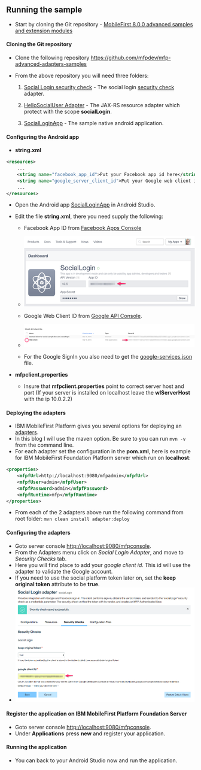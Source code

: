 ## Running the sample
* Start by cloning the Git repository - [MobileFirst 8.0.0 advanced samples and extension modules](https://github.com/mfpdev/mfp-advanced-adapters-samples)

#### Cloning the Git repository

* Clone the following repository https://github.com/mfpdev/mfp-advanced-adapters-samples

* From the above repository you will need three folders:

  1. [Social Login security check](https://github.com/mfpdev/mfp-advanced-adapters-samples/tree/development/custom-security-checks/social-login) - The social login [security check](https://mobilefirstplatform.ibmcloud.com/tutorials/en/foundation/8.0/authentication-and-security/) adapter.

  2. [HelloSocialUser Adapter](https://github.com/mfpdev/mfp-advanced-adapters-samples/tree/development/custom-security-checks/social-app-samples/SocialLoginSample/HelloSocialUserAdapter) - The JAX-RS resource adapter which protect with the scope **socialLogin**.

  3. [SocialLoginApp](https://github.com/mfpdev/mfp-advanced-adapters-samples/tree/development/custom-security-checks/social-app-samples/SocialLoginSample/SocialLoginApp) - The sample native android application.

#### Configuring the Android app
* **string.xml**

```xml
<resources>
    ...
    <string name="facebook_app_id">Put your Facebook app id here</string>
    <string name="google_server_client_id">Put your Google web client id here</string>
    ...
</resources>
```

  * Open the Android app [SocialLoginApp](https://github.com/mfpdev/mfp-advanced-adapters-samples/tree/development/custom-security-checks/social-app-samples/SocialLoginSample/SocialLoginApp) in Android Studio.
  * Edit the file **string.xml**, there you need supply the following:
    * Facebook App ID from [Facebook Apps Console](https://developers.facebook.com/apps/)

    * ![Facebook APP ID](./assets/FacebookAppID.png)

    * Google Web Client ID from [Google API Console](https://console.developers.google.com/apis/credentials).

    * ![Google Client ID](./assets/GoogleClientID.png)

    * For the Google SignIn you also need to get the [google-services.json](https://developers.google.com/identity/sign-in/android/start-integrating#prerequisites) file.


* **mfpclient.properties**
    * Insure that **mfpclient.properties** point to correct server host and port (If your  server is installed on localhost leave the **wlServerHost** with the ip 10.0.2.2)

#### Deploying the adapters
  * IBM MobileFirst Platform gives you several options for deploying an [adapters](https://mobilefirstplatform.ibmcloud.com/tutorials/en/foundation/8.0/adapters/).
  * In this blog I will use the maven option.  Be sure to you can run `mvn -v` from the command line.
  * For each adapter set the configuration in the **pom.xml**, here is example for IBM MobileFirst Foundation Platform server which run on **localhost**:

```xml
<properties>
	<mfpfUrl>http://localhost:9080/mfpadmin</mfpfUrl>
	<mfpfUser>admin</mfpfUser>
	<mfpfPassword>admin</mfpfPassword>
	<mfpfRuntime>mfp</mfpfRuntime>
</properties>
```
  * From each of the 2 adapters above run the following command from root folder:
  `mvn clean install adapter:deploy`


#### Configuring the adapters

  * Goto server console [http://localhost:9080/mfpconsole](http://localhost:9080/mfpconsole).
  * From the Adapters menu click on *Social Login Adapter*, and move to *Security Checks* tab.
  * Here you will find place to add your *google client id*.  This id will use the adapter to validate the Google account.
  * If you need to use the social platform token later on, set the **keep original token** attribute to be **true**.
  * ![Adapter Configuration](./assets/SocialLoginConfiguration.png)

#### Register the application on IBM MobileFirst Platform Foundation Server
  * Goto server console [http://localhost:9080/mfpconsole](http://localhost:9080/mfpconsole).
  * Under **Applications** press **new** and register your application.

#### Running the application
  * You can back to your Android Studio now and run the application.
